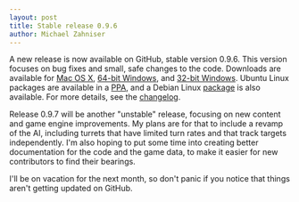 ```yaml
---
layout: post
title: Stable release 0.9.6
author: Michael Zahniser
---
```

A new release is now available on GitHub, stable version 0.9.6. This version focuses on bug fixes and small, safe changes to the code. Downloads are available for [Mac OS X](https://github.com/endless-sky/endless-sky/releases/download/v0.9.6/endless-sky-macosx-0.9.6.dmg), [64-bit Windows](https://github.com/endless-sky/endless-sky/releases/download/v0.9.6/endless-sky-win64-0.9.6.zip), and [32-bit Windows](https://github.com/endless-sky/endless-sky/releases/download/v0.9.6/endless-sky-win32-0.9.6.zip). Ubuntu Linux packages are available in a [PPA](https://launchpad.net/~mzahniser/+archive/ubuntu/endless-sky), and a Debian Linux [package](https://packages.debian.org/endless-sky) is also available. For more details, see the [changelog](https://github.com/endless-sky/endless-sky/blob/v0.9.6/changelog).

Release 0.9.7 will be another "unstable" release, focusing on new content and game engine improvements. My plans are for that to include a revamp of the AI, including turrets that have limited turn rates and that track targets independently. I'm also hoping to put some time into creating better documentation for the code and the game data, to make it easier for new contributors to find their bearings.

I'll be on vacation for the next month, so don't panic if you notice that things aren't getting updated on GitHub.
